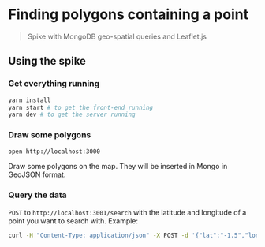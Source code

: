 # Finding polygons containing a point

> Spike with MongoDB geo-spatial queries and Leaflet.js

## Using the spike

### Get everything running

```sh
yarn install
yarn start # to get the front-end running
yarn dev # to get the server running
```

### Draw some polygons

```sh
open http://localhost:3000
```

Draw some polygons on the map. They will be inserted in Mongo in GeoJSON format.

### Query the data

`POST` to `http://localhost:3001/search` with the latitude and longitude of a point you want to search with. Example:

```sh
curl -H "Content-Type: application/json" -X POST -d '{"lat":"-1.5","long":"52.085"}' http://localhost:3001/search
```
